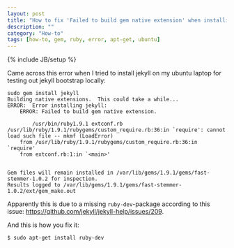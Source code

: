 ```yaml
---
layout: post
title: "How to fix 'Failed to build gem native extension' when installing jekyll"
description: ""
category: "How-to"
tags: [how-to, gem, ruby, error, apt-get, ubuntu]
---
```

{% include JB/setup %}

Came across this error when I tried to install jekyll on my ubuntu laptop for testing out jekyll bootstrap locally:

	sudo gem install jekyll 
	Building native extensions.  This could take a while...
	ERROR:  Error installing jekyll:
		ERROR: Failed to build gem native extension.

	        /usr/bin/ruby1.9.1 extconf.rb
	/usr/lib/ruby/1.9.1/rubygems/custom_require.rb:36:in `require': cannot load such file -- mkmf (LoadError)
		from /usr/lib/ruby/1.9.1/rubygems/custom_require.rb:36:in `require'
		from extconf.rb:1:in `<main>'


	Gem files will remain installed in /var/lib/gems/1.9.1/gems/fast-stemmer-1.0.2 for inspection.
	Results logged to /var/lib/gems/1.9.1/gems/fast-stemmer-1.0.2/ext/gem_make.out

Apparently this is due to a missing `ruby-dev`-package according to this issue: <a href="https://github.com/jekyll/jekyll-help/issues/209">https://github.com/jekyll/jekyll-help/issues/209</a>.

And this is how you fix it:

`$ sudo apt-get install ruby-dev`
